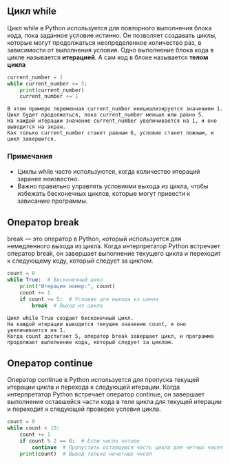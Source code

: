 ## Цикл while
Цикл while в Python используется для повторного выполнения блока кода, пока заданное условие истинно. Он позволяет создавать циклы, которые могут продолжаться неопределенное количество раз, в зависимости от выполнения условия. Одно выполнение блока кода в цикле называется <strong>итерацией</strong>. А сам код в блоке называется <strong>телом цикла</strong>
```python
current_number = 1
while current_number <= 5:
    print(current_number)
    current_number += 1
```
```text
В этом примере переменная current_number инициализируется значением 1.
Цикл будет продолжаться, пока current_number меньше или равно 5.
На каждой итерации значение current_number увеличивается на 1, и оно выводится на экран.
Как только current_number станет равным 6, условие станет ложным, и цикл завершится.
```

### Примечания
- Циклы while часто используются, когда количество итераций заранее неизвестно.
- Важно правильно управлять условиями выхода из цикла, чтобы избежать бесконечных циклов, которые могут привести к зависанию программы.

## Оператор break
break — это оператор в Python, который используется для немедленного выхода из цикла. Когда интерпретатор Python встречает оператор break, он завершает выполнение текущего цикла и переходит к следующему коду, который следует за циклом.

```python
count = 0
while True:  # Бесконечный цикл
    print("Итерация номер:", count)
    count += 1
    if count >= 5:  # Условие для выхода из цикла
        break  # Выход из цикла
```
```text
Цикл while True создает бесконечный цикл.
На каждой итерации выводится текущее значение count, и оно увеличивается на 1.
Когда count достигает 5, оператор break завершает цикл, и программа продолжает выполнение кода, который следует за циклом.
```

## Оператор continue

Оператор continue в Python используется для пропуска текущей итерации цикла и перехода к следующей итерации. Когда интерпретатор Python встречает оператор continue, он завершает выполнение оставшейся части кода в теле цикла для текущей итерации и переходит к следующей проверке условия цикла.
```python
count = 0
while count < 10:
    count += 1
    if count % 2 == 0:  # Если число четное
        continue  # Пропустить оставшуюся часть цикла для четных чисел
    print(count)  # Вывод только нечетных чисел
```
